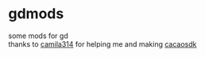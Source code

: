 # gdmods
some mods for gd  
thanks to [camila314](https://github.com/camila314) for helping me and making [cacaosdk](https://github.com/camila314/CacaoSDK)
